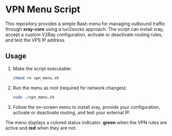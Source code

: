 # VPN Menu Script

This repository provides a simple Bash menu for managing outbound
traffic through **xray-core** using a tun2socks approach. The script can
install xray, accept a custom V2Ray configuration, activate or deactivate
routing rules, and test the VPS IP address.

## Usage

1. Make the script executable:

   ```bash
   chmod +x vpn_menu.sh
   ```

2. Run the menu as root (required for network changes):

   ```bash
   sudo ./vpn_menu.sh
   ```

3. Follow the on-screen menu to install xray, provide your configuration,
   activate or deactivate routing, and test your external IP.

The menu displays a colored status indicator: **green** when the
VPN rules are active and **red** when they are not.

